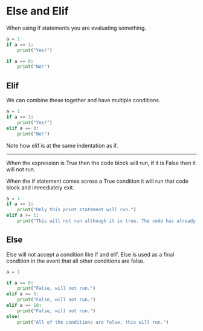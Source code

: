 # Else and Elif

When using if statements you are evaluating something.
```python
a = 1
if a == 1:
    print("Yes!")

if a == 0:
    print("No!")
```
## Elif
We can combine these together and have multiple conditions.

```python
a = 1
if a == 1:
    print("Yes!")
elif a == 0:
    print("No!")
```
Note how elif is at the same indentation as if.
___
When the expression is True then the code block will run, if it is False then it will not run.

When the if statement comes across a True condition it will run that code block and immediately exit.
```python
a = 1
if a == 1:
    print("Only this print statement will run.")
elif a >= 1:
    print("This will not run although it is true. The code has already exited the if statement.")
```
## Else

Else will not accept a condition like if and elif. 
Else is used as a final condition in the event that all other conditions are false. 

```python
a = 1

if a == 0:
    print("False, will not run.")
elif a == 5:
    print("False, will not run.")
elif a == 10:
    print("False, will not run.")
else: 
    print("All of the conditions are false, this will run.")
```